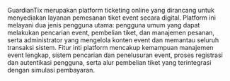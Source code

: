 GuardianTix merupakan platform ticketing online yang dirancang untuk menyediakan layanan pemesanan tiket event secara digital. 
Platform ini melayani dua jenis pengguna utama: pengguna umum yang dapat melakukan pencarian event, pembelian tiket, dan 
manajemen pesanan, serta administrator yang mengelola konten event dan memantau seluruh transaksi sistem. Fitur inti platform 
mencakup kemampuan manajemen event lengkap, sistem pencarian dan penelusuran event, proses registrasi dan autentikasi pengguna, 
serta alur pembelian tiket yang terintegrasi dengan simulasi pembayaran.
